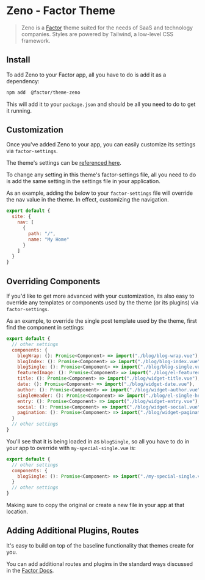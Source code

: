 # Zeno - Factor Theme

> Zeno is a [Factor](https://factor.dev/) theme suited for the needs of SaaS and technology companies. Styles are powered by Tailwind, a low-level CSS framework.

## Install

To add Zeno to your Factor app, all you have to do is add it as a dependency:

```bash
npm add  @factor/theme-zeno
```

This will add it to your `package.json` and should be all you need to do to get it running.

## Customization

Once you've added Zeno to your app, you can easily customize its settings via `factor-settings`.

The theme's settings can be [referenced here](https://github.com/fiction-com/factor/blob/development/%40themes/theme-zeno/src/factor-settings.ts).

To change any setting in this theme's factor-settings file, all you need to do is add the same setting in the settings file in your application.

As an example, adding the below to your `factor-settings` file will override the nav value in the theme. In effect, customizing the navigation.

```js
export default {
  site: {
    nav: [
      {
        path: "/",
        name: "My Home"
      }
    ]
  }
}
```

## Overriding Components

If you'd like to get more advanced with your customization, its also easy to override any templates or components used by the theme (or its plugins) via `factor-settings`.

As an example, to override the single post template used by the theme, first find the component in settings:

```js
export default {
  // other settings
  components: {
    blogWrap: (): Promise<Component> => import("./blog/blog-wrap.vue"),
    blogIndex: (): Promise<Component> => import("./blog/blog-index.vue"),
    blogSingle: (): Promise<Component> => import("./blog/blog-single.vue"),
    featuredImage: (): Promise<Component> => import("./blog/el-featured-image.vue"),
    title: (): Promise<Component> => import("./blog/widget-title.vue"),
    date: (): Promise<Component> => import("./blog/widget-date.vue"),
    author: (): Promise<Component> => import("./blog/widget-author.vue"),
    singleHeader: (): Promise<Component> => import("./blog/el-single-header.vue"),
    entry: (): Promise<Component> => import("./blog/widget-entry.vue"),
    social: (): Promise<Component> => import("./blog/widget-social.vue"),
    pagination: (): Promise<Component> => import("./blog/widget-pagination.vue")
  }
  // other settings
}
```

You'll see that it is being loaded in as `blogSingle`, so all you have to do in your app to override with `my-special-single.vue` is:

```js
export default {
  // other settings
  components: {
    blogSingle: (): Promise<Component> => import("./my-special-single.vue")
  }
  // other settings
}
```

Making sure to copy the original or create a new file in your app at that location.

## Adding Additional Plugins, Routes

It's easy to build on top of the baseline functionality that themes create for you.

You can add additional routes and plugins in the standard ways discussed in the [Factor Docs](https://factor.dev/docs).
